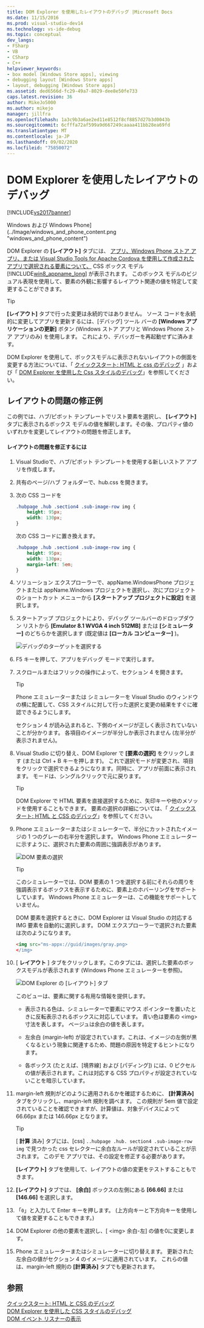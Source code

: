 ```yaml
---
title: DOM Explorer を使用したレイアウトのデバッグ |Microsoft Docs
ms.date: 11/15/2016
ms.prod: visual-studio-dev14
ms.technology: vs-ide-debug
ms.topic: conceptual
dev_langs:
- FSharp
- VB
- CSharp
- C++
helpviewer_keywords:
- box model [Windows Store apps], viewing
- debugging layout [Windows Store apps]
- layout, debugging [Windows Store apps]
ms.assetid: ded6566d-fc29-49a7-8029-dee8e50fe733
caps.latest.revision: 36
author: MikeJo5000
ms.author: mikejo
manager: jillfra
ms.openlocfilehash: 1a3c9b3a6ae2ed11e8512f8cf8857d27b3d0043b
ms.sourcegitcommit: 6cfffa72af599a9d667249caaaa411bb28ea69fd
ms.translationtype: MT
ms.contentlocale: ja-JP
ms.lasthandoff: 09/02/2020
ms.locfileid: "75850072"
---
```

# <a name="debug-layout-using-dom-explorer"></a>DOM Explorer を使用したレイアウトのデバッグ
[!INCLUDE[vs2017banner](../includes/vs2017banner.md)]

Windows および Windows Phone] (../Image/windows_and_phone_content.png "windows_and_phone_content")  
  
 DOM Explorer の **[レイアウト]** タブには、 [アプリ、Windows Phone ストア アプリ、または Visual Studio Tools for Apache Cordova を使用して作成されたアプリで選択される要素について、](https://www.w3.org/TR/CSS2/box.html) CSS ボックス モデル [!INCLUDE[win8_appname_long](../includes/win8-appname-long-md.md)] が表示されます。 このボックス モデルのビジュアル表現を使用して、要素の外観に影響するレイアウト関連の値を特定して変更することができます。  
  
> [!TIP]
> **[レイアウト]** タブで行った変更は永続的ではありません。 ソース コードを永続的に変更してアプリを更新するには、[デバッグ] ツール バーの **[Windows アプリケーションの更新]** ボタン (Windows ストア アプリと Windows Phone ストア アプリのみ) を使用します。 これにより、デバッガーを再起動せずに済みます。  
  
 DOM Explorer を使用して、ボックスモデルに表示されないレイアウトの側面を変更する方法については、「 [クイックスタート: HTML と css のデバッグ](../debugger/quickstart-debug-html-and-css.md) 」および「 [DOM Explorer を使用した Css スタイルのデバッグ](../debugger/debug-css-styles-using-dom-explorer.md)」を参照してください。  
  
## <a name="example-of-fixing-a-layout-issue"></a>レイアウトの問題の修正例  
 この例では、ハブ/ピボット テンプレートでリスト要素を選択し、 **[レイアウト]** タブに表示されるボックス モデルの値を解釈します。その後、プロパティ値のいずれかを変更してレイアウトの問題を修正します。  
  
#### <a name="to-fix-the-layout-issue"></a>レイアウトの問題を修正するには  
  
1. Visual Studioで、ハブ/ピボット テンプレートを使用する新しいストア アプリを作成します。  
  
2. 共有のページ/ハブ フォルダーで、hub.css を開きます。  
  
3. 次の CSS コードを  
  
    ```css  
    .hubpage .hub .section4 .sub-image-row img {  
        height: 95px;  
        width: 130px;  
    }  
    ```  
  
     次の CSS コードに置き換えます。  
  
    ```css  
    .hubpage .hub .section4 .sub-image-row img {  
        height: 95px;  
        width: 130px;  
        margin-left: 5em;  
    }  
    ```  
  
4. ソリューション エクスプローラーで、appName.WindowsPhone プロジェクトまたは appName.Windows プロジェクトを選択し、次にプロジェクトのショートカット メニューから **[スタートアップ プロジェクトに設定]** を選択します。  
  
5. スタートアップ プロジェクトにより、デバッグ ツールバーのドロップダウン リストから **[Emulator 8.1 WVGA 4 inch 512MB]** または **[シミュレーター]** のどちらかを選択します (既定値は **[ローカル コンピューター]** )。  
  
     ![デバッグのターゲットを選択する](../debugger/media/js-dom-debug-target-emu.png "JS_DOM_Debug_Target_Emu")  
  
6. F5 キーを押して、アプリをデバッグ モードで実行します。  
  
7. スクロールまたはフリックの操作によって、セクション 4 を開きます。  
  
    > [!TIP]
    > Phone エミュレーターまたは シミュレーターを Visual Studio のウィンドウの横に配置して、CSS スタイルに対して行った選択と変更の結果をすぐに確認できるようにします。  
  
     セクション 4 が読み込まれると、下側のイメージが正しく表示されていないことが分かります。 各項目のイメージが半分しか表示されません (左半分が表示されません)。  
  
8. Visual Studio に切り替え、DOM Explorer で **[要素の選択]** をクリックします (または Ctrl + B キーを押します)。 これで選択モードが変更され、項目をクリックで選択できるようになります。同時に、アプリが前面に表示されます。 モードは、シングルクリックで元に戻ります。  
  
    > [!TIP]
    > DOM Explorer で HTML 要素を直接選択するために、矢印キーや他のメソッドを使用することもできます。 要素の選択の詳細については、「 [クイックスタート: HTML と CSS のデバッグ](../debugger/quickstart-debug-html-and-css.md)」を参照してください。  
  
9. Phone エミュレーターまたはシミュレーターで、半分にカットされたイメージの 1 つのグレーの右半分を選択します。 Windows Phone エミュレーターに示すように、選択された要素の周囲に強調表示があります。  
  
     ![DOM 要素の選択](../debugger/media/js-css-layout-select.png "JS_CSS_Layout_Select")  
  
    > [!TIP]
    > このシミュレーターでは、DOM 要素の 1 つを選択する前にそれらの周りを強調表示するボックスを表示するために、要素上のホバーリングをサポートしています。 Windows Phone エミュレーターは、この機能をサポートしていません。  
  
     DOM 要素を選択するときに、DOM Explorer は Visual Studio の対応する IMG 要素を自動的に選択します。 DOM エクスプローラーで選択された要素は次のようになります。  
  
    ```html  
    <img src="ms-appx://guid/images/gray.png>   
    </img>  
    ```  
  
10. [ **レイアウト** ] タブをクリックします。このタブには、選択した要素のボックスモデルが表示されます (Windows Phone エミュレーターを参照)。  
  
     ![DOM Explorer の [レイアウト] タブ](../debugger/media/js-css-layout.png "JS_CSS_Layout")  
  
     このビューは、要素に関する有用な情報を提供します。  
  
    - 表示される色は、シミュレーターで要素にマウス ポインターを置いたときに反転表示されるボックスに対応しています。 青い色は要素の \<img> 寸法を表します。 ベージュは余白の値を表します。  
  
    - 左余白 (margin-left) が設定されています。これは、イメージの左側が黒くなるという現象に関連するため、問題の原因を特定するヒントになります。  
  
    - 各ボックス (たとえば、[境界線] および [パディング]) には、0 ピクセルの値が表示されます。これは対応する CSS プロパティが設定されていないことを暗示しています。  
  
11. margin-left 規則がどのように適用されるかを確認するために、 **[計算済み]** タブをクリックし、margin-left 規則を調べます。 この規則が 5em 値で設定されていることを確認できますが、計算値は、対象デバイスによって 66.66px または 146.66px となります。  
  
    > [!TIP]
    > [ **計算** 済み] タブには、[css] `..hubpage .hub. section4 .sub-image-row img` で見つかった css セレクターに余白左ルールが設定されていることが示されます。 このデモ アプリでは、その設定を修正する必要があります。  
  
     **[レイアウト]** タブを使用して、レイアウトの値の変更をテストすることもできます。  
  
12. **[レイアウト]** タブでは、 **[余白]** ボックスの左側にある **[66.66]** または **[146.66]** を選択します。  
  
13. 「`0`」と入力して Enter キーを押します。 (上方向キーと下方向キーを使用して値を変更することもできます。)  
  
14. DOM Explorer の他の要素を選択し、[ \<img> 余白-左] の値を0に変更します。  
  
15. Phone エミュレーターまたはシミュレーターに切り替えます。 更新された左余白の値がセクション 4 のイメージに適用されています。 これらの値は、margin-left 規則の **[計算済み]** タブでも更新されます。  
  
## <a name="see-also"></a>参照  
 [クイックスタート: HTML と CSS のデバッグ](../debugger/quickstart-debug-html-and-css.md)   
 [DOM Explorer を使用した CSS スタイルのデバッグ](../debugger/debug-css-styles-using-dom-explorer.md)   
 [DOM イベント リスナーの表示](../debugger/view-dom-event-listeners.md)
